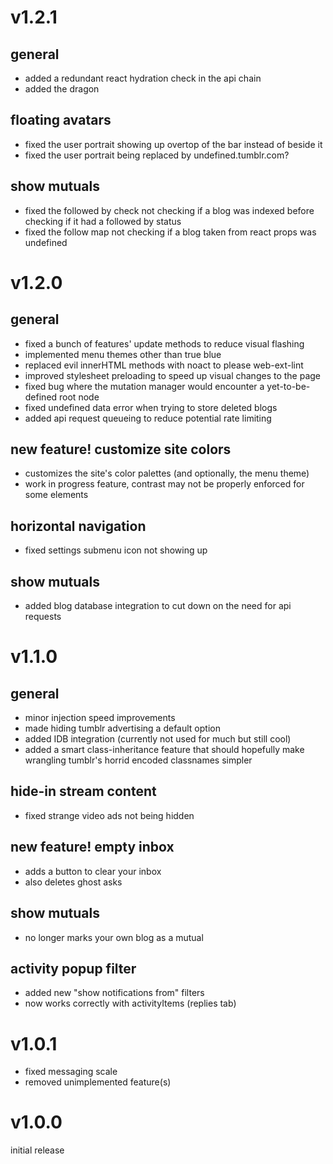 # v1.2.1

## general

- added a redundant react hydration check in the api chain
- added the dragon

## floating avatars

- fixed the user portrait showing up overtop of the bar instead of beside it
- fixed the user portrait being replaced by undefined.tumblr.com?

## show mutuals

- fixed the followed by check not checking if a blog was indexed before checking if it had a followed by status
- fixed the follow map not checking if a blog taken from react props was undefined

# v1.2.0

## general

- fixed a bunch of features' update methods to reduce visual flashing
- implemented menu themes other than true blue
- replaced evil innerHTML methods with noact to please web-ext-lint
- improved stylesheet preloading to speed up visual changes to the page
- fixed bug where the mutation manager would encounter a yet-to-be-defined root node
- fixed undefined data error when trying to store deleted blogs
- added api request queueing to reduce potential rate limiting

## new feature! customize site colors

- customizes the site's color palettes (and optionally, the menu theme)
- work in progress feature, contrast may not be properly enforced for some elements

## horizontal navigation

- fixed settings submenu icon not showing up

## show mutuals

- added blog database integration to cut down on the need for api requests

# v1.1.0

## general

- minor injection speed improvements
- made hiding tumblr advertising a default option
- added IDB integration (currently not used for much but still cool)
- added a smart class-inheritance feature that should hopefully make wrangling tumblr's horrid encoded classnames simpler

## hide-in stream content

- fixed strange video ads not being hidden

## new feature! empty inbox

- adds a button to clear your inbox
- also deletes ghost asks

## show mutuals

- no longer marks your own blog as a mutual

## activity popup filter

- added new "show notifications from" filters
- now works correctly with activityItems (replies tab)

# v1.0.1

- fixed messaging scale
- removed unimplemented feature(s)

# v1.0.0

initial release
